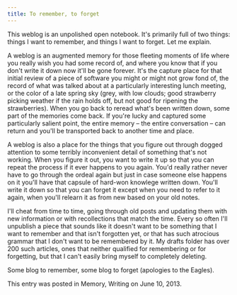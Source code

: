 ```yaml
---
title: To remember, to forget
---
```

This weblog is an unpolished open notebook. It's primarily full of
two things: things I want to remember, and things I want to forget.
Let me explain.

A weblog is an augmented memory for those fleeting moments of life
where you really wish you had some record of, and where you know
that if you don't write it down now it'll be gone forever. It's the
capture place for that initial review of a piece of software you
might or might not grow fond of, the record of what was talked about
at a particularly interesting lunch meeting, or the color of a late
spring sky (grey, with low clouds; good strawberry picking weather
if the rain holds off, but not good for ripening the strawberries).
When you go back to reread what's been written down, some part of
the memories come back. If you're lucky and captured some particularly
salient point, the entire memory – the entire conversation – can
return and you'll be transported back to another time and place.

A weblog is also a place for the things that you figure out through
dogged attention to some terribly inconvenient detail of something
that's not working. When you figure it out, you want to write it
up so that you can repeat the process if it ever happens to you
again. You'd really rather never have to go through the ordeal again
but just in case someone else happens on it you'll have that capsule
of hard-won knowlege written down. You'll write it down so that you
can forget it except when you need to refer to it again, when you'll
relearn it as from new based on your old notes.

I'll cheat from time to time, going through old posts and updating
them with new information or with recollections that match the time.
Every so often I'll unpublish a piece that sounds like it doesn't
want to be something that I want to remember and that isn't forgotten
yet, or that has such atrocious grammar that I don't want to be
remembered by it. My drafts folder has over 200 such articles, ones
that neither qualified for remembering or for forgetting, but that
I can't easily bring myself to completely deleting.

Some blog to remember, some blog to forget (apologies to the Eagles).

This entry was posted in Memory, Writing on June 10, 2013.

